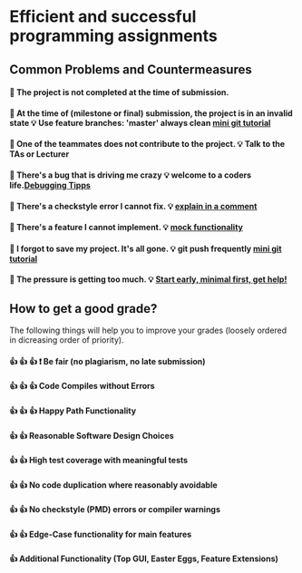 
# Efficient and successful programming assignments

## Common Problems and Countermeasures

#### :hankey: The project is not completed at the time of submission.

#### :hankey: At the time of (milestone or final) submission, the project is in an invalid state :bulb: Use feature branches: 'master' always clean [mini git tutorial](./mini_sections/simple_git.md) 

#### :hankey: One of the teammates does not contribute to the project. :bulb: Talk to the TAs or Lecturer

#### :hankey: There's a bug that is driving me crazy :bulb: welcome to a coders life.[Debugging Tipps](./mini_sections/debugging_starter.md)

#### :hankey: There's a checkstyle error I cannot fix. :bulb: [explain in a comment](./mini_sections/explanantion_comments.md)
 
#### :hankey: There's a feature I cannot implement. :bulb: [mock functionality](./mini_sections/mocking.md)

#### :hankey: I forgot to save my project. It's all gone. :bulb: git push frequently [mini git tutorial](./mini_sections/simple_git.md)

#### :hankey: The pressure is getting too much. :bulb: [Start early, minimal first, get help!](./mini_sections/stress.md)





## How to get a good grade?
The following things will help you to improve your grades (loosely ordered in dicreasing order of priority).

#### :+1: :+1: :+1: :exclamation: Be fair (no plagiarism, no late submission) 

#### :+1: :+1: :+1: Code Compiles without Errors

#### :+1: :+1: :+1: Happy Path Functionality

#### :+1: :+1: Reasonable Software Design Choices

#### :+1: :+1: High test coverage with meaningful tests

#### :+1: :+1: No code duplication where reasonably avoidable

#### :+1: :+1: No checkstyle (PMD) errors or compiler warnings

#### :+1: :+1: Edge-Case functionality for main features

#### :+1: Additional Functionality (Top GUI, Easter Eggs, Feature Extensions)





